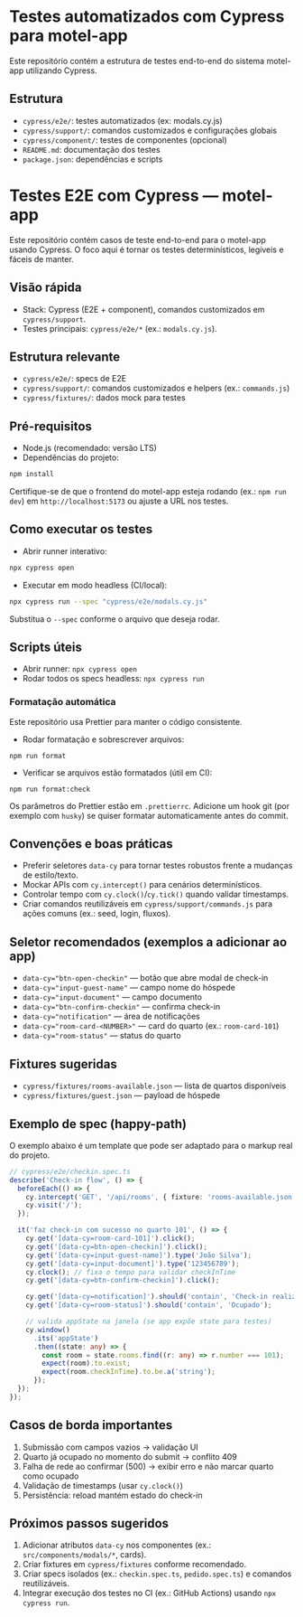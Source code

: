 # Testes automatizados com Cypress para motel-app

Este repositório contém a estrutura de testes end-to-end do sistema motel-app utilizando Cypress.

## Estrutura

- `cypress/e2e/`: testes automatizados (ex: modals.cy.js)
- `cypress/support/`: comandos customizados e configurações globais
- `cypress/component/`: testes de componentes (opcional)
- `README.md`: documentação dos testes
- `package.json`: dependências e scripts

# Testes E2E com Cypress — motel-app

Este repositório contém casos de teste end-to-end para o motel-app usando Cypress. O foco aqui é tornar os testes determinísticos, legíveis e fáceis de manter.

## Visão rápida

- Stack: Cypress (E2E + component), comandos customizados em `cypress/support`.
- Testes principais: `cypress/e2e/*` (ex.: `modals.cy.js`).

## Estrutura relevante

- `cypress/e2e/`: specs de E2E
- `cypress/support/`: comandos customizados e helpers (ex.: `commands.js`)
- `cypress/fixtures/`: dados mock para testes

## Pré-requisitos

- Node.js (recomendado: versão LTS)
- Dependências do projeto:

```bash
npm install
```

Certifique-se de que o frontend do motel-app esteja rodando (ex.: `npm run dev`) em `http://localhost:5173` ou ajuste a URL nos testes.

## Como executar os testes

- Abrir runner interativo:

```bash
npx cypress open
```

- Executar em modo headless (CI/local):

```bash
npx cypress run --spec "cypress/e2e/modals.cy.js"
```

Substitua o `--spec` conforme o arquivo que deseja rodar.

## Scripts úteis

- Abrir runner: `npx cypress open`
- Rodar todos os specs headless: `npx cypress run`

### Formatação automática

Este repositório usa Prettier para manter o código consistente.

- Rodar formatação e sobrescrever arquivos:

```
npm run format
```

- Verificar se arquivos estão formatados (útil em CI):

```
npm run format:check
```

Os parâmetros do Prettier estão em `.prettierrc`. Adicione um hook git (por exemplo com `husky`) se quiser formatar automaticamente antes do commit.

## Convenções e boas práticas

- Preferir seletores `data-cy` para tornar testes robustos frente a mudanças de estilo/texto.
- Mockar APIs com `cy.intercept()` para cenários determinísticos.
- Controlar tempo com `cy.clock()`/`cy.tick()` quando validar timestamps.
- Criar comandos reutilizáveis em `cypress/support/commands.js` para ações comuns (ex.: seed, login, fluxos).

## Seletor recomendados (exemplos a adicionar ao app)

- `data-cy="btn-open-checkin"` — botão que abre modal de check-in
- `data-cy="input-guest-name"` — campo nome do hóspede
- `data-cy="input-document"` — campo documento
- `data-cy="btn-confirm-checkin"` — confirma check-in
- `data-cy="notification"` — área de notificações
- `data-cy="room-card-<NUMBER>"` — card do quarto (ex.: `room-card-101`)
- `data-cy="room-status"` — status do quarto

## Fixtures sugeridas

- `cypress/fixtures/rooms-available.json` — lista de quartos disponíveis
- `cypress/fixtures/guest.json` — payload de hóspede

## Exemplo de spec (happy-path)

O exemplo abaixo é um template que pode ser adaptado para o markup real do projeto.

```ts
// cypress/e2e/checkin.spec.ts
describe('Check-in flow', () => {
  beforeEach(() => {
    cy.intercept('GET', '/api/rooms', { fixture: 'rooms-available.json' });
    cy.visit('/');
  });

  it('faz check-in com sucesso no quarto 101', () => {
    cy.get('[data-cy=room-card-101]').click();
    cy.get('[data-cy=btn-open-checkin]').click();
    cy.get('[data-cy=input-guest-name]').type('João Silva');
    cy.get('[data-cy=input-document]').type('123456789');
    cy.clock(); // fixa o tempo para validar checkInTime
    cy.get('[data-cy=btn-confirm-checkin]').click();

    cy.get('[data-cy=notification]').should('contain', 'Check-in realizado');
    cy.get('[data-cy=room-status]').should('contain', 'Ocupado');

    // valida appState na janela (se app expõe state para testes)
    cy.window()
      .its('appState')
      .then((state: any) => {
        const room = state.rooms.find((r: any) => r.number === 101);
        expect(room).to.exist;
        expect(room.checkInTime).to.be.a('string');
      });
  });
});
```

## Casos de borda importantes

1. Submissão com campos vazios → validação UI
2. Quarto já ocupado no momento do submit → conflito 409
3. Falha de rede ao confirmar (500) → exibir erro e não marcar quarto como ocupado
4. Validação de timestamps (usar `cy.clock()`)
5. Persistência: reload mantém estado do check-in

## Próximos passos sugeridos

1. Adicionar atributos `data-cy` nos componentes (ex.: `src/components/modals/*`, cards).
2. Criar fixtures em `cypress/fixtures` conforme recomendado.
3. Criar specs isolados (ex.: `checkin.spec.ts`, `pedido.spec.ts`) e comandos reutilizáveis.
4. Integrar execução dos testes no CI (ex.: GitHub Actions) usando `npx cypress run`.

